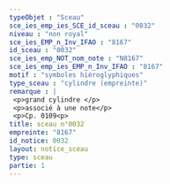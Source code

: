 ```yaml
---
typeObjet : "Sceau"
sce_ies_emp_ies_SCE_id_sceau : "0032"
niveau : "non royal"
sce_ies_EMP_n_Inv_IFAO : "8167"
id_sceau : "0032"
sce_ies_emp_NOT_nom_note : "N8167"
sce_ies_emp_ies_EMP_n_Inv_IFAO : "8167"
motif : "symboles hiéroglyphiques"
type_sceau : "cylindre (empreinte)"
remarque : |
 <p>grand cylindre </p>
 <p>associé à une note</p>
 <p>Cp. 0109<p>
title: sceau n°0032
empreinte: "8167"
id_notice: 0032
layout: notice_sceau
type: sceau
partie: 1
---
```

